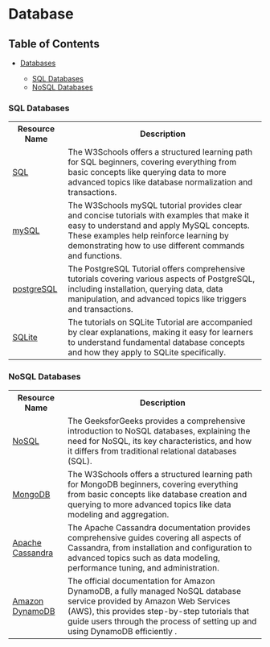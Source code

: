 # Database

## Table of Contents

- [Databases](#Databases)

  - [SQL Databases](#SQL-Databases)
  - [NoSQL Databases](#NoSQL-Databases)


### SQL Databases

<table width="100%">
    <tr>
    <th>Resource Name</th>
    <th>Description</th>
  </tr>
  <tr>
   <td><a href="https://www.w3schools.com/sql/">SQL</a></td>
   <td>The W3Schools offers a structured learning path for SQL beginners, covering everything from basic concepts like querying data to more advanced topics like database normalization and transactions.</td>
</tr>
<tr>
   <td><a href="https://www.w3schools.com/mysql/">mySQL</a></td>
   <td>The W3Schools mySQL tutorial provides clear and concise tutorials with examples that make it easy to understand and apply MySQL concepts. These examples help reinforce learning by demonstrating how to use different commands and functions.</td>
</tr>
<tr>
   <td><a href="https://www.postgresqltutorial.com/">postgreSQL</a></td>
   <td>The PostgreSQL Tutorial offers comprehensive tutorials covering various aspects of PostgreSQL, including installation, querying data, data manipulation, and advanced topics like triggers and transactions.</td>
</tr>
<tr>
   <td><a href="https://www.sqlitetutorial.net/">SQLite</a></td>
   <td>The tutorials on SQLite Tutorial are accompanied by clear explanations, making it easy for learners to understand fundamental database concepts and how they apply to SQLite specifically.</td>
</tr>
</table>

### NoSQL Databases

<table width="100%">
    <tr>
    <th>Resource Name</th>
    <th>Description</th>
  </tr>
  <tr>
   <td><a href="https://www.geeksforgeeks.org/introduction-to-nosql/">NoSQL</a></td>
   <td>The GeeksforGeeks provides a comprehensive introduction to NoSQL databases, explaining the need for NoSQL, its key characteristics, and how it differs from traditional relational databases (SQL).</td>
</tr>
<tr>
   <td><a href="https://www.w3schools.com/mongodb/">MongoDB</a></td>
   <td>The W3Schools offers a structured learning path for MongoDB beginners, covering everything from basic concepts like database creation and querying to more advanced topics like data modeling and aggregation.</td>
</tr>
<tr>
   <td><a href="https://cassandra.apache.org/doc/latest/">Apache Cassandra</a></td>
   <td>The Apache Cassandra documentation provides comprehensive guides covering all aspects of Cassandra, from installation and configuration to advanced topics such as data modeling, performance tuning, and administration.</td>
</tr>
<tr>
   <td><a href="https://docs.aws.amazon.com/amazondynamodb/latest/developerguide/GettingStartedDynamoDB.html">Amazon DynamoDB</a></td>
   <td>The official documentation for Amazon DynamoDB, a fully managed NoSQL database service provided by Amazon Web Services (AWS), this provides step-by-step tutorials that guide users through the process of setting up and using DynamoDB efficiently .</td>
</tr>
</table>
